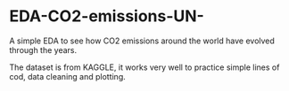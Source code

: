 # EDA-CO2-emissions-UN-
A simple EDA to see how CO2 emissions around the world have evolved through the years.

The dataset is from KAGGLE, it works very well to practice simple lines of cod, data cleaning and plotting.

